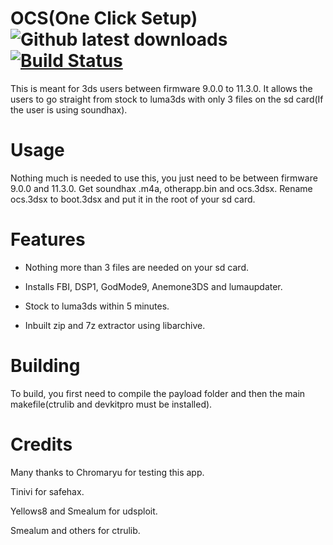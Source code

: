 # OCS(One Click Setup)![Github latest downloads](https://img.shields.io/github/downloads/pirater12/ocs/total.svg) [![Build Status](https://travis-ci.org/Pirater12/ocs.svg?branch=master)](https://travis-ci.org/Pirater12/ocs)

This is meant for 3ds users between firmware 9.0.0 to 11.3.0. It allows the users to go straight from stock to luma3ds with only 3 files on
the sd card(If the user is using soundhax).

# Usage

Nothing much is needed to use this, you just need to be between firmware 9.0.0 and 11.3.0. Get soundhax .m4a, otherapp.bin and ocs.3dsx. Rename ocs.3dsx 
to boot.3dsx and put it in the root of your sd card. 

# Features

* Nothing more than 3 files are needed on your sd card.

* Installs FBI, DSP1, GodMode9, Anemone3DS and lumaupdater.

* Stock to luma3ds within 5 minutes.

* Inbuilt zip and 7z extractor using libarchive.

# Building

To build, you first need to compile the payload folder and then the main makefile(ctrulib and devkitpro must be installed).

# Credits

Many thanks to Chromaryu for testing this app.

Tinivi for safehax.

Yellows8 and Smealum for udsploit.

Smealum and others for ctrulib.
